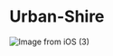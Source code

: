 # Urban-Shire
![Image from iOS (3)](https://user-images.githubusercontent.com/39278598/59221386-bfbc9400-8b8c-11e9-955b-0a4a97175e40.jpg)
